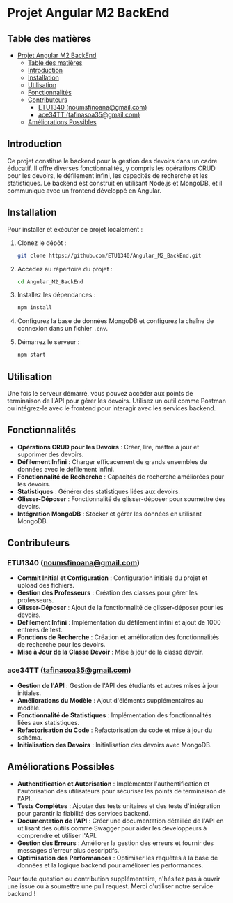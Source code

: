 # Projet Angular M2 BackEnd

## Table des matières

- [Projet Angular M2 BackEnd](#projet-angular-m2-backend)
  - [Table des matières](#table-des-matières)
  - [Introduction](#introduction)
  - [Installation](#installation)
  - [Utilisation](#utilisation)
  - [Fonctionnalités](#fonctionnalités)
  - [Contributeurs](#contributeurs)
    - [ETU1340 (noumsfinoana@gmail.com)](#etu1340-noumsfinoanagmailcom)
    - [ace34TT (tafinasoa35@gmail.com)](#ace34tt-tafinasoa35gmailcom)
  - [Améliorations Possibles](#améliorations-possibles)

## Introduction

Ce projet constitue le backend pour la gestion des devoirs dans un cadre éducatif. Il offre diverses fonctionnalités, y compris les opérations CRUD pour les devoirs, le défilement infini, les capacités de recherche et les statistiques. Le backend est construit en utilisant Node.js et MongoDB, et il communique avec un frontend développé en Angular.

## Installation

Pour installer et exécuter ce projet localement :

1. Clonez le dépôt :
   ```bash
   git clone https://github.com/ETU1340/Angular_M2_BackEnd.git
   ```

2. Accédez au répertoire du projet :
   ```bash
   cd Angular_M2_BackEnd
   ```

3. Installez les dépendances :
   ```bash
   npm install
   ```

4. Configurez la base de données MongoDB et configurez la chaîne de connexion dans un fichier `.env`.

5. Démarrez le serveur :
   ```bash
   npm start
   ```

## Utilisation

Une fois le serveur démarré, vous pouvez accéder aux points de terminaison de l'API pour gérer les devoirs. Utilisez un outil comme Postman ou intégrez-le avec le frontend pour interagir avec les services backend.

## Fonctionnalités

- **Opérations CRUD pour les Devoirs** : Créer, lire, mettre à jour et supprimer des devoirs.
- **Défilement Infini** : Charger efficacement de grands ensembles de données avec le défilement infini.
- **Fonctionnalité de Recherche** : Capacités de recherche améliorées pour les devoirs.
- **Statistiques** : Générer des statistiques liées aux devoirs.
- **Glisser-Déposer** : Fonctionnalité de glisser-déposer pour soumettre des devoirs.
- **Intégration MongoDB** : Stocker et gérer les données en utilisant MongoDB.

## Contributeurs

### ETU1340 (noumsfinoana@gmail.com)
- **Commit Initial et Configuration** : Configuration initiale du projet et upload des fichiers.
- **Gestion des Professeurs** : Création des classes pour gérer les professeurs.
- **Glisser-Déposer** : Ajout de la fonctionnalité de glisser-déposer pour les devoirs.
- **Défilement Infini** : Implémentation du défilement infini et ajout de 1000 entrées de test.
- **Fonctions de Recherche** : Création et amélioration des fonctionnalités de recherche pour les devoirs.
- **Mise à Jour de la Classe Devoir** : Mise à jour de la classe devoir.

### ace34TT (tafinasoa35@gmail.com)
- **Gestion de l'API** : Gestion de l'API des étudiants et autres mises à jour initiales.
- **Améliorations du Modèle** : Ajout d'éléments supplémentaires au modèle.
- **Fonctionnalité de Statistiques** : Implémentation des fonctionnalités liées aux statistiques.
- **Refactorisation du Code** : Refactorisation du code et mise à jour du schéma.
- **Initialisation des Devoirs** : Initialisation des devoirs avec MongoDB.

## Améliorations Possibles

- **Authentification et Autorisation** : Implémenter l'authentification et l'autorisation des utilisateurs pour sécuriser les points de terminaison de l'API.
- **Tests Complètes** : Ajouter des tests unitaires et des tests d'intégration pour garantir la fiabilité des services backend.
- **Documentation de l'API** : Créer une documentation détaillée de l'API en utilisant des outils comme Swagger pour aider les développeurs à comprendre et utiliser l'API.
- **Gestion des Erreurs** : Améliorer la gestion des erreurs et fournir des messages d'erreur plus descriptifs.
- **Optimisation des Performances** : Optimiser les requêtes à la base de données et la logique backend pour améliorer les performances.

Pour toute question ou contribution supplémentaire, n'hésitez pas à ouvrir une issue ou à soumettre une pull request. Merci d'utiliser notre service backend !
